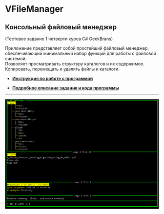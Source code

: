 ﻿# VFileManager  
  
## Консольный файловый менеджер  
(Тестовое задание 1 четверти курса C# GeekBrans)  
  
Приложение представляет собой простейший файловый менеджер, обеспечивающий минимальный набор функций для работы с файловой системой.  
Позволяет просматривать структуру каталогов и их содержимое. Копировать, перемещать и удалять файлы и каталоги.  


- **[Инструкция по работе с программой](./Docs/manual.md)**

- **[Подробное описание задания и кода программы](./Docs/index.md)**
  
---
  
![Вид приложения](/Docs/Pics/pic-02.gif "Вид приложения")